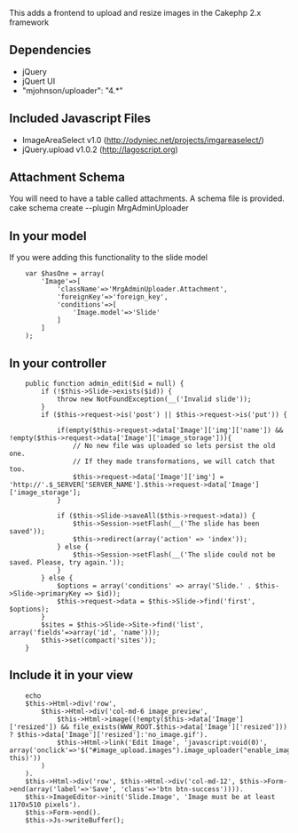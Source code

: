 This adds a frontend to upload and resize images in the Cakephp 2.x framework

## Dependencies

* jQuery
* jQuert UI
* "mjohnson/uploader": "4.*"

## Included Javascript Files

* ImageAreaSelect v1.0 (http://odyniec.net/projects/imgareaselect/)
* jQuery.upload v1.0.2 (http://lagoscript.org)

## Attachment Schema

You will need to have a table called attachments. A schema file is provided.
cake schema create --plugin MrgAdminUploader

## In your model

If you were adding this functionality to the slide model

```php5
	var $hasOne = array(
		'Image'=>[
			'className'=>'MrgAdminUploader.Attachment',
			'foreignKey'=>'foreign_key',
			'conditions'=>[
				'Image.model'=>'Slide'
			]
		]
	);
```

## In your controller

```php5
	public function admin_edit($id = null) {
		if (!$this->Slide->exists($id)) {
			throw new NotFoundException(__('Invalid slide'));
		}
		if ($this->request->is('post') || $this->request->is('put')) {

			if(empty($this->request->data['Image']['img']['name']) && !empty($this->request->data['Image']['image_storage'])){
				// No new file was uploaded so lets persist the old one.
				// If they made transformations, we will catch that too.
				$this->request->data['Image']['img'] = 'http://'.$_SERVER['SERVER_NAME'].$this->request->data['Image']['image_storage'];
			}

			if ($this->Slide->saveAll($this->request->data)) {
				$this->Session->setFlash(__('The slide has been saved'));
				$this->redirect(array('action' => 'index'));
			} else {
				$this->Session->setFlash(__('The slide could not be saved. Please, try again.'));
			}
		} else {
			$options = array('conditions' => array('Slide.' . $this->Slide->primaryKey => $id));
			$this->request->data = $this->Slide->find('first', $options);
		}
		$sites = $this->Slide->Site->find('list', array('fields'=>array('id', 'name')));
		$this->set(compact('sites'));
	}
```

## Include it in your view

```php5
	echo
	$this->Html->div('row',
		$this->Html->div('col-md-6 image_preview',
			$this->Html->image((!empty($this->data['Image']['resized']) && file_exists(WWW_ROOT.$this->data['Image']['resized'])) ? $this->data['Image']['resized']:'no_image.gif').
			$this->Html->link('Edit Image', 'javascript:void(0)', array('onclick'=>'$("#image_upload.images").image_uploader("enable_image_editing", this)'))
		)
	).
	$this->Html->div('row', $this->Html->div('col-md-12', $this->Form->end(array('label'=>'Save', 'class'=>'btn btn-success')))).
	$this->ImageEditor->init('Slide.Image', 'Image must be at least 1170x510 pixels').
	$this->Form->end().
	$this->Js->writeBuffer();
```
